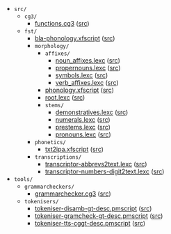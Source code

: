 * `src/`
    * `cg3/`
        * [functions.cg3](src-cg3-functions.cg3.html) ([src](https://github.com/giellalt/lang-bla/blob/main/src/cg3/functions.cg3))
    * `fst/`
        * [bla-phonology.xfscript](src-fst-bla-phonology.xfscript.html) ([src](https://github.com/giellalt/lang-bla/blob/main/src/fst/bla-phonology.xfscript))
        * `morphology/`
            * `affixes/`
                * [noun_affixes.lexc](src-fst-morphology-affixes-noun_affixes.lexc.html) ([src](https://github.com/giellalt/lang-bla/blob/main/src/fst/morphology/affixes/noun_affixes.lexc))
                * [propernouns.lexc](src-fst-morphology-affixes-propernouns.lexc.html) ([src](https://github.com/giellalt/lang-bla/blob/main/src/fst/morphology/affixes/propernouns.lexc))
                * [symbols.lexc](src-fst-morphology-affixes-symbols.lexc.html) ([src](https://github.com/giellalt/lang-bla/blob/main/src/fst/morphology/affixes/symbols.lexc))
                * [verb_affixes.lexc](src-fst-morphology-affixes-verb_affixes.lexc.html) ([src](https://github.com/giellalt/lang-bla/blob/main/src/fst/morphology/affixes/verb_affixes.lexc))
            * [phonology.xfscript](src-fst-morphology-phonology.xfscript.html) ([src](https://github.com/giellalt/lang-bla/blob/main/src/fst/morphology/phonology.xfscript))
            * [root.lexc](src-fst-morphology-root.lexc.html) ([src](https://github.com/giellalt/lang-bla/blob/main/src/fst/morphology/root.lexc))
            * `stems/`
                * [demonstratives.lexc](src-fst-morphology-stems-demonstratives.lexc.html) ([src](https://github.com/giellalt/lang-bla/blob/main/src/fst/morphology/stems/demonstratives.lexc))
                * [numerals.lexc](src-fst-morphology-stems-numerals.lexc.html) ([src](https://github.com/giellalt/lang-bla/blob/main/src/fst/morphology/stems/numerals.lexc))
                * [prestems.lexc](src-fst-morphology-stems-prestems.lexc.html) ([src](https://github.com/giellalt/lang-bla/blob/main/src/fst/morphology/stems/prestems.lexc))
                * [pronouns.lexc](src-fst-morphology-stems-pronouns.lexc.html) ([src](https://github.com/giellalt/lang-bla/blob/main/src/fst/morphology/stems/pronouns.lexc))
        * `phonetics/`
            * [txt2ipa.xfscript](src-fst-phonetics-txt2ipa.xfscript.html) ([src](https://github.com/giellalt/lang-bla/blob/main/src/fst/phonetics/txt2ipa.xfscript))
        * `transcriptions/`
            * [transcriptor-abbrevs2text.lexc](src-fst-transcriptions-transcriptor-abbrevs2text.lexc.html) ([src](https://github.com/giellalt/lang-bla/blob/main/src/fst/transcriptions/transcriptor-abbrevs2text.lexc))
            * [transcriptor-numbers-digit2text.lexc](src-fst-transcriptions-transcriptor-numbers-digit2text.lexc.html) ([src](https://github.com/giellalt/lang-bla/blob/main/src/fst/transcriptions/transcriptor-numbers-digit2text.lexc))
* `tools/`
    * `grammarcheckers/`
        * [grammarchecker.cg3](tools-grammarcheckers-grammarchecker.cg3.html) ([src](https://github.com/giellalt/lang-bla/blob/main/tools/grammarcheckers/grammarchecker.cg3))
    * `tokenisers/`
        * [tokeniser-disamb-gt-desc.pmscript](tools-tokenisers-tokeniser-disamb-gt-desc.pmscript.html) ([src](https://github.com/giellalt/lang-bla/blob/main/tools/tokenisers/tokeniser-disamb-gt-desc.pmscript))
        * [tokeniser-gramcheck-gt-desc.pmscript](tools-tokenisers-tokeniser-gramcheck-gt-desc.pmscript.html) ([src](https://github.com/giellalt/lang-bla/blob/main/tools/tokenisers/tokeniser-gramcheck-gt-desc.pmscript))
        * [tokeniser-tts-cggt-desc.pmscript](tools-tokenisers-tokeniser-tts-cggt-desc.pmscript.html) ([src](https://github.com/giellalt/lang-bla/blob/main/tools/tokenisers/tokeniser-tts-cggt-desc.pmscript))

